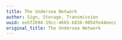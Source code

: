 ```yaml
---
title: The Undersea Network
author: Sign, Storage, Transmission
uuid: ee5f2694-19cc-46b5-b836-905dfe44eecc
original_title: The Undersea Network
---
```


